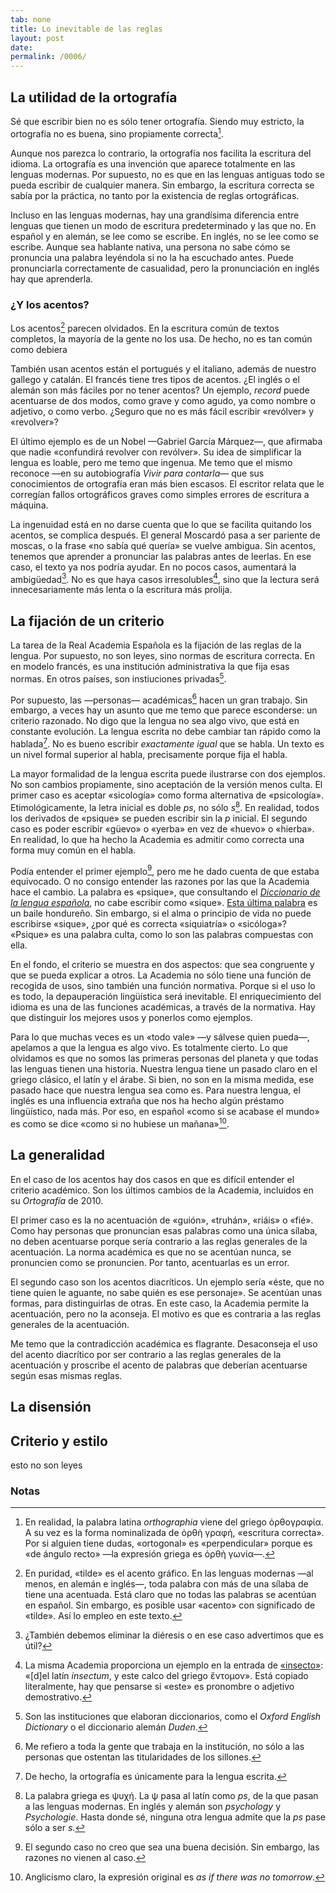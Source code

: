 ```yaml
---
tab: none
title: Lo inevitable de las reglas
layout: post
date:
permalink: /0006/
---
```


## La utilidad de la ortografía

Sé que escribir bien no es sólo tener ortografía. Siendo muy estricto, la ortografía no es buena, sino propiamente correcta[^orthographia].

[^orthographia]: En realidad, la palabra latina _orthographia_ viene del griego ὀρθογραφία. A su vez es la forma nominalizada de ὀρθὴ γραφή, «escritura correcta». Por si alguien tiene dudas, «ortogonal» es «perpendicular» porque es «de ángulo recto» —la expresión griega es ὀρθὴ γωνία—.

Aunque nos parezca lo contrario, la ortografía nos facilita la escritura del idioma. La ortografía es una invención que aparece totalmente en las lenguas modernas. Por supuesto, no es que en las lenguas antiguas todo se pueda escribir de cualquier manera. Sin embargo, la escritura correcta se sabía por la práctica, no tanto por la existencia de reglas ortográficas.

Incluso en las lenguas modernas, hay una grandísima diferencia entre lenguas que tienen un modo de escritura predeterminado y las que no. En español y en alemán, se lee como se escribe. En inglés, no se lee como se escribe. Aunque sea hablante nativa, una persona no sabe cómo se pronuncia una palabra leyéndola si no la ha escuchado antes. Puede pronunciarla correctamente de casualidad, pero la pronunciación en inglés hay que aprenderla.

### ¿Y los acentos?

Los acentos[^tilde] parecen olvidados. En la escritura común de textos completos, la mayoría de la gente no los usa. De hecho, no es tan común como debiera

[^tilde]: En puridad, «tilde» es el acento gráfico. En las lenguas modernas —al menos, en alemán e inglés—,  toda palabra con más de una sílaba de tiene una acentuada. Está claro que no todas las palabras se acentúan en español. Sin embargo, es posible usar «acento» con significado de «tilde». Así lo empleo en este texto.

También usan acentos están el portugués y el italiano, además de nuestro gallego y catalán. El francés tiene tres tipos de acentos. ¿El inglés o el alemán son más fáciles por no tener acentos? Un ejemplo, _record_ puede acentuarse de dos modos, como grave y como agudo, ya como nombre o adjetivo, o como verbo. ¿Seguro que no es más fácil escribir «revólver» y «revolver»?

El último ejemplo es de un Nobel —Gabriel García Márquez—, que afirmaba que nadie «confundirá revolver con revólver». Su idea de simplificar la lengua es loable, pero me temo que ingenua. Me temo que el mismo reconoce —en su autobiografía _Vivir para contarla_— que sus conocimientos de ortografía eran más bien escasos. El escritor relata que le corregían fallos ortográficos graves como simples errores de escritura a máquina.

La ingenuidad está en no darse cuenta que lo que se facilita quitando los acentos, se complica después. El general Moscardó pasa a ser pariente de moscas, o la frase «no sabía qué quería» se vuelve ambigua. Sin acentos, tenemos que aprender a pronunciar las palabras antes de leerlas. En ese caso, el texto ya nos podría ayudar. En no pocos casos, aumentará la ambigüedad[^dieresis]. No es que haya casos irresolubles[^diacr], sino que la lectura será innecesariamente más lenta o la escritura más prolija.

[^dieresis]: ¿También debemos eliminar la diéresis o en ese caso advertimos que es útil?

[^diacr]: La misma Academia proporciona un ejemplo en la entrada de [«insecto»](): «[d]el latín _insectum_, y este calco del griego ἔντομον». Está copiado literalmente, hay que pensarse si «este» es pronombre o adjetivo demostrativo.

## La fijación de un criterio

La tarea de la Real Academia Española es la fijación de las reglas de la lengua. Por supuesto, no son leyes, sino normas de escritura correcta. En en modelo francés, es una institución administrativa la que fija esas normas. En otros países, son instiuciones privadas[^raefuera].

[^raefuera]: Son las instituciones que elaboran diccionarios, como el _Oxford English Dictionary_ o el diccionario alemán _Duden_.

Por supuesto, las —personas— académicas[^personasacademicas] hacen un gran trabajo. Sin embargo, a veces hay un asunto que me temo que parece esconderse: un criterio razonado. No digo que la lengua no sea algo vivo, que está en constante evolución. La lengua escrita no debe cambiar tan rápido como la hablada[^lenguaescrita]. No es bueno escribir _exactamente igual_ que se habla. Un texto es un nivel formal superior al habla, precisamente porque fija el habla.

[^personasacademicas]: Me refiero a toda la gente que trabaja en la institución, no sólo a las personas que ostentan las titularidades de los sillones.

[^lenguaescrita]: De hecho, la ortografía es únicamente para la lengua escrita.

La mayor formalidad de la lengua escrita puede ilustrarse con dos ejemplos. No son cambios propiamente, sino aceptación de la versión menos culta. El primer caso es aceptar «sicología» como forma alternativa de «psicología». Etimológicamente, la letra inicial es doble _ps_, no sólo _s_[^psico]. En realidad, todos los derivados de «psique» se pueden escribir sin la _p_ inicial. El segundo caso es poder escribir «güevo» o «yerba» en vez de «huevo» o «hierba». En realidad, lo que ha hecho la Academia es admitir como correcta una forma muy común en el habla.

[^psico]: La palabra griega es ψυχή. La ψ pasa al latín como _ps_, de la que pasan a las lenguas modernas. En inglés y alemán son _psychology_ y _Psychologie_. Hasta donde sé, ninguna otra lengua admite que la _ps_ pase sólo a ser _s_.

Podía entender el primer ejemplo[^2ej], pero me he dado cuenta de que estaba equivocado. O no consigo entender las razones por las que la Academia hace el cambio. La palabra es «psique», que consultando el [_Diccionario de la lengua española_](http://dle.rae.es/?w=psique), no cabe escribir como «sique». [Esta última palabra](http://dle.rae.es/?w=sique) es un baile hondureño. Sin embargo, si el alma o principio de vida no puede escribirse «sique», ¿por qué es correcta «siquiatría» o «sicóloga»? «Psique» es una palabra culta, como lo son las palabras compuestas con ella.

[^2ej]: El segundo caso no creo que sea una buena decisión. Sin embargo, las razones no vienen al caso.

En el fondo, el criterio se muestra en dos aspectos: que sea congruente y que se pueda explicar a otros. La Academia no sólo tiene una función de recogida de usos, sino también una función normativa. Porque si el uso lo es todo, la depauperación lingüística será inevitable. El enriquecimiento del idioma es una de las funciones académicas, a través de la normativa. Hay que distinguir los mejores usos y ponerlos como ejemplos.

Para lo que muchas veces es un «todo vale» —y sálvese quien pueda—, apelamos a que la lengua es algo vivo. Es totalmente cierto. Lo que olvidamos es que no somos las primeras personas del planeta y que todas las lenguas tienen una historia. Nuestra lengua tiene un pasado claro en el griego clásico, el latín y el árabe. Si bien, no son en la misma medida, ese pasado hace que nuestra lengua sea como es. Para nuestra lengua, el inglés es una influencia extraña que nos ha hecho algún préstamo lingüístico, nada más. Por eso, en español «como si se acabase el mundo» es como se dice «como si no hubiese un mañana»[^tomorrow].

[^tomorrow]: Anglicismo claro, la expresión original es _as if there was no tomorrow_.

## La generalidad

En el caso de los acentos hay dos casos en que es difícil entender el criterio académico. Son los últimos cambios de la Academia, incluidos en su _Ortografía_ de 2010.

El primer caso es la no acentuación de «guión», «truhán», «riáis» o «fié». Como hay personas que pronuncian esas palabras como una única sílaba, no deben acentuarse porque sería contrario a las reglas generales de la acentuación. La norma académica es que no se acentúan nunca, se pronuncien como se pronuncien. Por tanto, acentuarlas es un error.

El segundo caso son los acentos diacríticos. Un ejemplo sería «éste, que no tiene quien le aguante, no sabe quién es ese personaje». Se acentúan unas formas, para distinguirlas de otras. En este caso, la Academia permite la acentuación, pero no la aconseja. El motivo es que es contraria a las reglas generales de la acentuación.

Me temo que la contradicción académica es flagrante. Desaconseja el uso del acento diacrítico por ser contrario a las reglas generales de la acentuación y proscribe el acento de palabras que deberían acentuarse según esas mismas reglas.

## La disensión


## Criterio y estilo

esto no son leyes

### Notas

<!-- https://twitter.com/perezreverte/status/950509982692315137
http://www.estandarte.com/noticias/idioma-espanol/dudas-de-ortografia_187.html
-->
